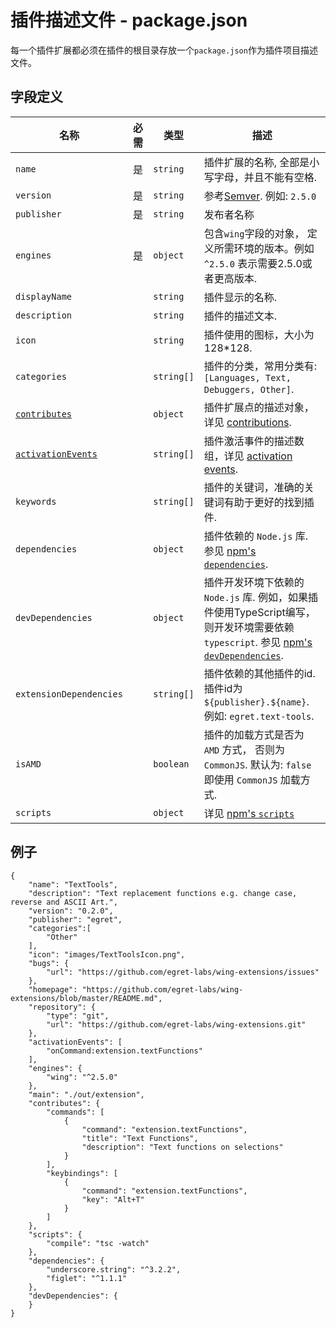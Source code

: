 # 插件描述文件 - package.json

每一个插件扩展都必须在插件的根目录存放一个`package.json`作为插件项目描述文件。

## 字段定义

名称 | 必需 | 类型 | 描述
---- |:--------:| ---- | ------
`name` | 是 | `string` | 插件扩展的名称, 全部是小写字母，并且不能有空格.
`version` | 是 | `string` | 参考[Semver](http://semver.org/lang/zh-CN/). 例如: `2.5.0`
`publisher` | 是 | `string` | 发布者名称
`engines` | 是 | `object` | 包含`wing`字段的对象， 定义所需环境的版本。例如 `^2.5.0` 表示需要2.5.0或者更高版本.
`displayName` | | `string`| 插件显示的名称.
`description` | | `string` | 插件的描述文本.
`icon` | | `string` | 插件使用的图标，大小为 128*128.
`categories` | | `string[]` | 插件的分类，常用分类有: `[Languages, Text, Debuggers, Other]`.
[`contributes`](/.docs/contribution-points.md) | | `object` | 插件扩展点的描述对象，详见 [contributions](/.docs/contribution-points.md).
[`activationEvents`](/.docs/activation-events.md) | | `string[]` | 插件激活事件的描述数组，详见 [activation events](/.docs/activation-events.md).
`keywords` | | `string[]` | 插件的关键词，准确的关键词有助于更好的找到插件.
`dependencies` | | `object` | 插件依赖的 `Node.js` 库. 参见 [npm's `dependencies`](https://docs.npmjs.com/files/package.json#dependencies).
`devDependencies` | | `object` | 插件开发环境下依赖的 `Node.js` 库. 例如，如果插件使用TypeScript编写，则开发环境需要依赖 `typescript`. 参见 [npm's `devDependencies`](https://docs.npmjs.com/files/package.json#devdependencies).
`extensionDependencies` | | `string[]` | 插件依赖的其他插件的id. 插件id为 `${publisher}.${name}`. 例如: `egret.text-tools`.
`isAMD` | | `boolean` | 插件的加载方式是否为 `AMD` 方式， 否则为 `CommonJS`. 默认为: `false` 即使用 `CommonJS` 加载方式.
`scripts` | | `object` | 详见 [npm's `scripts`](https://docs.npmjs.com/misc/scripts)

## 例子

	{
		"name": "TextTools",
		"description": "Text replacement functions e.g. change case, reverse and ASCII Art.",
		"version": "0.2.0",
		"publisher": "egret",
		"categories":[
			"Other"
		],
		"icon": "images/TextToolsIcon.png",
		"bugs": {
			"url": "https://github.com/egret-labs/wing-extensions/issues"
		},
		"homepage": "https://github.com/egret-labs/wing-extensions/blob/master/README.md",
		"repository": {
			"type": "git",
			"url": "https://github.com/egret-labs/wing-extensions.git"
		},
		"activationEvents": [
			"onCommand:extension.textFunctions"
		],
		"engines": {
			"wing": "^2.5.0"
		},
		"main": "./out/extension",
		"contributes": {
			"commands": [
				{
					"command": "extension.textFunctions",
					"title": "Text Functions",
					"description": "Text functions on selections"
				}
			],
			"keybindings": [
				{
					"command": "extension.textFunctions",
					"key": "Alt+T"
				}
			]
		},
		"scripts": {
			"compile": "tsc -watch"
		},
		"dependencies": {
			"underscore.string": "^3.2.2",
			"figlet": "^1.1.1"
		},
		"devDependencies": {
		}
	}